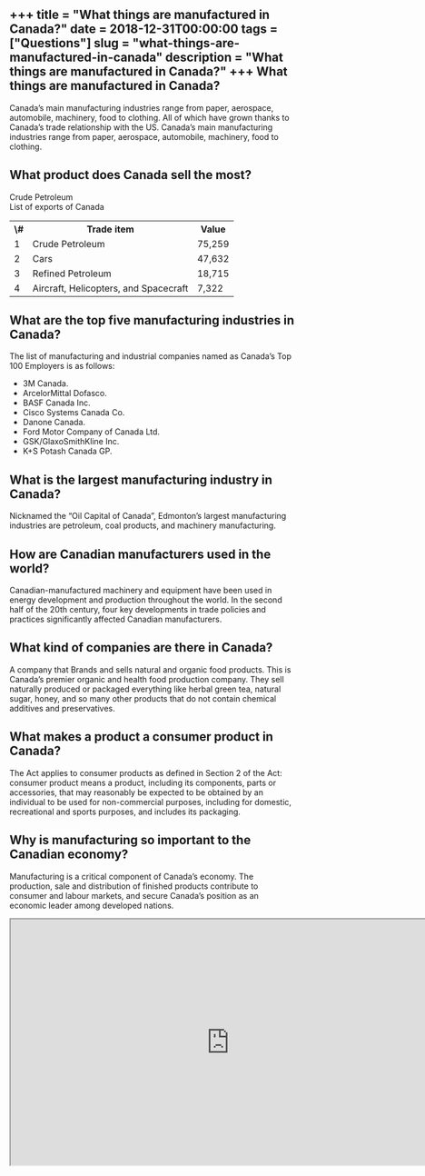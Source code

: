 +++
title = "What things are manufactured in Canada?"
date = 2018-12-31T00:00:00
tags = ["Questions"]
slug = "what-things-are-manufactured-in-canada"
description = "What things are manufactured in Canada?"
+++
What things are manufactured in Canada?
---------------------------------------

Canada’s main manufacturing industries range from paper, aerospace, automobile, machinery, food to clothing. All of which have grown thanks to Canada’s trade relationship with the US. Canada’s main manufacturing industries range from paper, aerospace, automobile, machinery, food to clothing.

What product does Canada sell the most?
---------------------------------------

Crude Petroleum  
List of exports of Canada

<table><tr><th>\#</th><th>Trade item</th><th>Value</th></tr><tr><td>1</td><td>Crude Petroleum</td><td>75,259</td></tr><tr><td>2</td><td>Cars</td><td>47,632</td></tr><tr><td>3</td><td>Refined Petroleum</td><td>18,715</td></tr><tr><td>4</td><td>Aircraft, Helicopters, and Spacecraft</td><td>7,322</td></tr></table>

What are the top five manufacturing industries in Canada?
---------------------------------------------------------

The list of manufacturing and industrial companies named as Canada’s Top 100 Employers is as follows:

- 3M Canada.
- ArcelorMittal Dofasco.
- BASF Canada Inc.
- Cisco Systems Canada Co.
- Danone Canada.
- Ford Motor Company of Canada Ltd.
- GSK/GlaxoSmithKline Inc.
- K+S Potash Canada GP.

What is the largest manufacturing industry in Canada?
-----------------------------------------------------

Nicknamed the “Oil Capital of Canada”, Edmonton’s largest manufacturing industries are petroleum, coal products, and machinery manufacturing.

How are Canadian manufacturers used in the world?
-------------------------------------------------

Canadian-manufactured machinery and equipment have been used in energy development and production throughout the world. In the second half of the 20th century, four key developments in trade policies and practices significantly affected Canadian manufacturers.

What kind of companies are there in Canada?
-------------------------------------------

A company that Brands and sells natural and organic food products. This is Canada’s premier organic and health food production company. They sell naturally produced or packaged everything like herbal green tea, natural sugar, honey, and so many other products that do not contain chemical additives and preservatives.

What makes a product a consumer product in Canada?
--------------------------------------------------

The Act applies to consumer products as defined in Section 2 of the Act: consumer product means a product, including its components, parts or accessories, that may reasonably be expected to be obtained by an individual to be used for non-commercial purposes, including for domestic, recreational and sports purposes, and includes its packaging.

Why is manufacturing so important to the Canadian economy?
----------------------------------------------------------

Manufacturing is a critical component of Canada’s economy. The production, sale and distribution of finished products contribute to consumer and labour markets, and secure Canada’s position as an economic leader among developed nations.

<iframe allow="accelerometer; autoplay; clipboard-write; encrypted-media; gyroscope; picture-in-picture" allowfullscreen="" class="__youtube_prefs__  epyt-is-override  no-lazyload" data-no-lazy="1" data-origheight="433" data-origwidth="770" data-skipgform_ajax_framebjll="" height="433" id="_ytid_18149" loading="lazy" src="https://www.youtube.com/embed/MJu4CosK6RQ?enablejsapi=1&autoplay=0&cc_load_policy=0&cc_lang_pref=&iv_load_policy=1&loop=0&modestbranding=0&rel=1&fs=1&playsinline=0&autohide=2&theme=dark&color=red&controls=1&" title="YouTube player" width="770"></iframe>